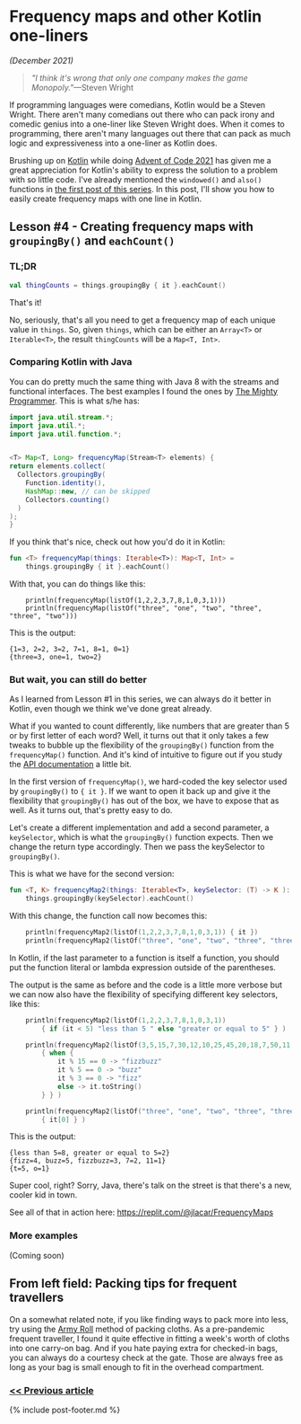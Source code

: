 # Frequency maps and other Kotlin one-liners

_(December 2021)_

> _"I think it's wrong that only one company makes the game Monopoly."_—Steven Wright

If programming languages were comedians, Kotlin would be a Steven Wright. There aren't many comedians out there who can
pack irony and comedic genius into a one-liner like Steven Wright does. When it comes to programming, there aren't many
languages out there that can pack as much logic and expressiveness into a one-liner as Kotlin does.

Brushing up on [Kotlin](https://kotlinlang.org) while doing [Advent of Code 2021](https://adventofcode.com/) has given
me a great appreciation for Kotlin's ability to express the solution to a problem with so little code. I've already
mentioned the `windowed()` and `also()` functions in [the first post of this series](aoc-learnings.md). In this post,
I'll show you how to easily create frequency maps with one line in Kotlin.

## Lesson #4 - Creating frequency maps with `groupingBy()` and `eachCount()`

### TL;DR

```kotlin
val thingCounts = things.groupingBy { it }.eachCount()
```

That's it! 

No, seriously, that's all you need to get a frequency map of each unique value in `things`. So, given
`things`, which can be either an `Array<T>` or `Iterable<T>`, the result `thingCounts` will be a `Map<T, Int>`.

### Comparing Kotlin with Java

You can do pretty much the same thing with Java 8 with the streams and functional interfaces. The best examples I found 
the ones by [The Mighty Programmer](https://themightyprogrammer.dev/snippet/frequency-map-java). This is what s/he has:

```java
import java.util.stream.*;
import java.util.*;
import java.util.function.*;
```
```java

<T> Map<T, Long> frequencyMap(Stream<T> elements) {
return elements.collect(
  Collectors.groupingBy(
    Function.identity(),
    HashMap::new, // can be skipped
    Collectors.counting()
  )
);
}
```

If you think that's nice, check out how you'd do it in Kotlin:

```kotlin
fun <T> frequencyMap(things: Iterable<T>): Map<T, Int> =
    things.groupingBy { it }.eachCount()
```
With that, you can do things like this:
```
    println(frequencyMap(listOf(1,2,2,3,7,8,1,0,3,1)))
    println(frequencyMap(listOf("three", "one", "two", "three", "three", "two")))
```
This is the output:
```text
{1=3, 2=2, 3=2, 7=1, 8=1, 0=1}
{three=3, one=1, two=2}
```

### But wait, you can still do better

As I learned from Lesson #1 in this series, we can always do it better in Kotlin, even though we think we've done great
already.

What if you wanted to count differently, like numbers that are greater than 5 or by first letter of each word? Well, it
turns out that it only takes a few tweaks to bubble up the flexibility of the `groupingBy()` function from
the `frequencyMap()` function. And it's kind of intuitive to figure out if you study
the [API documentation](https://kotlinlang.org/api/latest/jvm/stdlib/kotlin.collections/grouping-by.html) a little bit.

In the first version of `frequencyMap()`, we hard-coded the key selector used by `groupingBy()` to `{ it }`. If we want
to open it back up and give it the flexibility that `groupingBy()` has out of the box, we have to expose that as
well. As it turns out, that's pretty easy to do. 

Let's create a different implementation and add a second parameter, a `keySelector`, which is what the `groupingBy()`
function expects. Then we change the return type accordingly. Then we pass the keySelector to `groupingBy()`.

This is what we have for the second version:
```kotlin
fun <T, K> frequencyMap2(things: Iterable<T>, keySelector: (T) -> K ): Map<K, Int> =
    things.groupingBy(keySelector).eachCount()
```

With this change, the function call now becomes this:
```kotlin
    println(frequencyMap2(listOf(1,2,2,3,7,8,1,0,3,1)) { it })
    println(frequencyMap2(listOf("three", "one", "two", "three", "three", "two")) { it })
```

In Kotlin, if the last parameter to a function is itself a function, you should put the function literal or lambda
expression outside of the parentheses.

The output is the same as before and the code is a little more verbose but we can now also have the flexibility of
specifying different key selectors, like this:

```kotlin
    println(frequencyMap2(listOf(1,2,2,3,7,8,1,0,3,1)) 
        { if (it < 5) "less than 5 " else "greater or equal to 5" } )

    println(frequencyMap2(listOf(3,5,15,7,30,12,10,25,45,20,18,7,50,11,9))
        { when {
            it % 15 == 0 -> "fizzbuzz"
            it % 5 == 0 -> "buzz"
            it % 3 == 0 -> "fizz"
            else -> it.toString()
        } } )

    println(frequencyMap2(listOf("three", "one", "two", "three", "three", "two")) 
        { it[0] } )
```

This is the output:
```text
{less than 5=8, greater or equal to 5=2}
{fizz=4, buzz=5, fizzbuzz=3, 7=2, 11=1}
{t=5, o=1}
```
Super cool, right? Sorry, Java, there's talk on the street is that there's a new, cooler kid in town.

See all of that in action here: https://replit.com/@jlacar/FrequencyMaps

### More examples 

(Coming soon)

## From left field: Packing tips for frequent travellers

On a somewhat related note, if you like finding ways to pack more into less, try using
the [Army Roll](https://youtu.be/fuD-ZZydsVg_) method of packing cloths. As a pre-pandemic frequent traveller, I found
it quite effective in fitting a week's worth of cloths into one carry-on bag. And if you hate paying extra for
checked-in bags, you can always do a courtesy check at the gate. Those are always free as long as your bag is small
enough to fit in the overhead compartment.

### [<< Previous article](aoc-learnings.md)

{% include post-footer.md %}